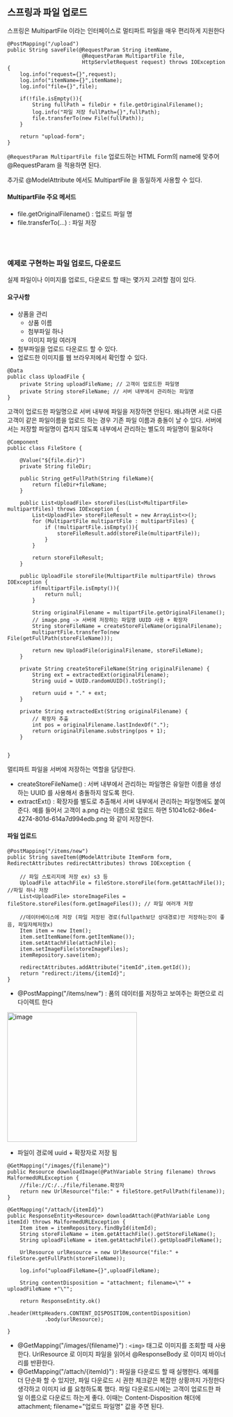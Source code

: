 ## 스프링과 파일 업로드

스프링은 MultipartFile 이라는 인터페이스로 멀티파트 파일을 매우 편리하게 지원한다


```
@PostMapping("/upload")
public String saveFile(@RequestParam String itemName,
                        @RequestParam MultipartFile file,
                        HttpServletRequest request) throws IOException {
    log.info("request={}",request);
    log.info("itemName={}",itemName);
    log.info("file={}",file);

    if(!file.isEmpty()){
        String fullPath = fileDir + file.getOriginalFilename();
        log.info("파일 저장 fullPath={}",fullPath);
        file.transferTo(new File(fullPath));
    }

    return "upload-form";
}

```

`@RequestParam MultipartFile file`
업로드하는 HTML Form의 name에 맞추어 @RequestParam 을 적용하면 된다. 

추가로 @ModelAttribute 에서도 MultipartFile 을 동일하게 사용할 수 있다.


#### MultipartFile 주요 메서드
- file.getOriginalFilename() : 업로드 파일 명
- file.transferTo(...) : 파일 저장

<br><Br>

### 예제로 구현하는 파일 업로드, 다운로드

실제 파일이나 이미지를 업로드, 다운로드 할 때는 몇가지 고려할 점이 있다.


#### 요구사항
- 상품을 관리
    - 상품 이름
    - 첨부파일 하나
    - 이미지 파일 여러개
- 첨부파일을 업로드 다운로드 할 수 있다.
- 업로드한 이미지를 웹 브라우저에서 확인할 수 있다.



```
@Data
public class UploadFile {
    private String uploadFileName; // 고객이 업로드한 파일명
    private String storeFileName; // 서버 내부에서 관리하는 파일명
}

```

고객이 업로드한 파일명으로 서버 내부에 파일을 저장하면 안된다. 왜냐하면 서로 다른 고객이 같은
파일이름을 업로드 하는 경우 기존 파일 이름과 충돌이 날 수 있다. 
서버에서는 저장할 파일명이 겹치지 않도록 내부에서 관리하는 별도의 파일명이 필요하다


```
@Component
public class FileStore {

    @Value("${file.dir}")
    private String fileDir;

    public String getFullPath(String fileName){
        return fileDir+fileName;
    }

    public List<UploadFile> storeFiles(List<MultipartFile> multipartFiles) throws IOException {
        List<UploadFile> storeFileResult = new ArrayList<>();
        for (MultipartFile multipartFile : multipartFiles) {
            if (!multipartFile.isEmpty()){
                storeFileResult.add(storeFile(multipartFile));
            }
        }
        
        return storeFileResult;
    }
    
    public UploadFile storeFile(MultipartFile multipartFile) throws IOException {
        if(multipartFile.isEmpty()){
            return null;
        }

        String originalFilename = multipartFile.getOriginalFilename();
        // image.png -> 서버에 저장하는 파일명 UUID 사용 + 확장자
        String storeFileName = createStoreFileName(originalFilename);
        multipartFile.transferTo(new File(getFullPath(storeFileName)));

        return new UploadFile(originalFilename, storeFileName);
    }

    private String createStoreFileName(String originalFilename) {
        String ext = extractedExt(originalFilename);
        String uuid = UUID.randomUUID().toString();

        return uuid + "." + ext;
    }

    private String extractedExt(String originalFilename) {
        // 확장자 추출
        int pos = originalFilename.lastIndexOf(".");
        return originalFilename.substring(pos + 1);
    }


}

```
멀티파트 파일을 서버에 저장하는 역할을 담당한다.


- createStoreFileName() : 서버 내부에서 관리하는 파일명은 유일한 이름을 생성하는 UUID 를 사용해서 충돌하지 않도록 한다.
- extractExt() : 확장자를 별도로 추출해서 서버 내부에서 관리하는 파일명에도 붙여준다. 예를 들어서 고객이 a.png 라는 이름으로 업로드 하면 51041c62-86e4-4274-801d-614a7d994edb.png 와 같이 저장한다.


#### 파일 업로드 

```
@PostMapping("/items/new")
public String saveItem(@ModelAttribute ItemForm form, RedirectAttributes redirectAttributes) throws IOException {

    // 파일 스토리지에 저장 ex) s3 등
    UploadFile attachFile = fileStore.storeFile(form.getAttachFile()); //파일 하나 저장
    List<UploadFile> storeImageFiles = fileStore.storeFiles(form.getImageFiles()); // 파일 여러개 저장

    //데이터베이스에 저장 (파일 저장된 경로(fullpath보단 상대경로)만 저장하는것이 좋음, 파일자체저장x)
    Item item = new Item();
    item.setItemName(form.getItemName());
    item.setAttachFile(attachFile);
    item.setImageFile(storeImageFiles);
    itemRepository.save(item);

    redirectAttributes.addAttribute("itemId",item.getId());
    return "redirect:/items/{itemId}";
}
```
- @PostMapping("/items/new") : 폼의 데이터를 저장하고 보여주는 화면으로 리다이렉트 한다

<img width="298" alt="image" src="https://github.com/zeunxx/Inflearn-Spring-RoadMap/assets/81572478/9c2cca38-0c5a-4296-b3ef-796e10e0de86">

- 파일이 경로에 uuid + 확장자로 저장 됨


```
@GetMapping("/images/{filename}")
public Resource downloadImage(@PathVariable String filename) throws MalformedURLException {
    //file://C:/../file/filename.확장자
    return new UrlResource("file:" + fileStore.getFullPath(filename));
}

@GetMapping("/attach/{itemId}")
public ResponseEntity<Resource> downloadAttach(@PathVariable Long itemId) throws MalformedURLException {
    Item item = itemRepository.findById(itemId);
    String storeFileName = item.getAttachFile().getStoreFileName();
    String uploadFileName = item.getAttachFile().getUploadFileName();

    UrlResource urlResource = new UrlResource("file:" + fileStore.getFullPath(storeFileName));

    log.info("uploadFileName={}",uploadFileName);

    String contentDisposition = "attachment; filename=\"" + uploadFileName +"\"";

    return ResponseEntity.ok()
            .header(HttpHeaders.CONTENT_DISPOSITION,contentDisposition)
            .body(urlResource);

}
```

- @GetMapping("/images/{filename}") : `<img>` 태그로 이미지를 조회할 때 사용한다. UrlResource 로 이미지 파일을 읽어서 @ResponseBody 로 이미지 바이너리를 반환한다.
- @GetMapping("/attach/{itemId}") : 파일을 다운로드 할 때 실행한다. 예제를 더 단순화 할 수 있지만, 파일 다운로드 시 권한 체크같은 복잡한 상황까지 가정한다 생각하고 이미지 id 를 요청하도록 했다. 파일 다운로드시에는 고객이 업로드한 파일 이름으로 다운로드 하는게 좋다. 이때는 Content-Disposition 해더에 attachment; filename="업로드 파일명" 값을 주면 된다.